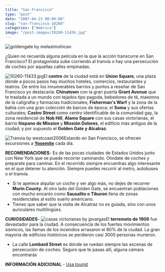 ```yaml
---
title: "San Francisco"
type: "post"
date: "2007-04-23 00:00:00"
slug: "san-francisco-10260"
categories: ["América"]
image: "/post-images/10260-11434.jpg"
---
```


![goldengate by melastmohican](/post-images/10260-11434.jpg "goldengate by melastmohican")

¿Quien no recuerda alguna película en la que la acción transcurre en San Francisco? El protagonista sube corriendo al tranvía o hay una persecución de coches por aquellas calles empinadas.  
  
![10260-11433.jpg](/post-images/10260-11433.jpg "10260-11433.jpg")El **centro** de la ciudad está en **Union Square**, una plaza dónde a pocos pasos hay muchos hoteles, comercios, restaurantes y teatros. De entre los innumerables barrios y puntos a reseñar de San Francisco yo destacaría: **Chinatown** con la gran puerta **Grant Avenue** que te traslada a un mundo con tejados tipo pagoda, bebedores de té, maestros de la caligrafía y farmacias tradicionales; **Fisherman's Warf** y la zona de la bahía con una gran colección de barcos de época; el **Soma** y sus ofertas culturales; **Castro Street** como centro identificable de la comunidad gay, la zona residencial de **Nob Hill**, **Alamo Square** con sus casas victorianas, el barrio **hispano de Mission** y **Missión Dolores**, el edificio más antiguo de la ciudad; y por supuesto el **Golden Gate y Alcatraz**.  
  
![Tranvia by westcoast2006](/post-images/10260-11435.jpg "Tranvia by westcoast2006")Estando en San Francisco, se ofrecen excursiones a [**Yosemite**](http://www.usatourist.com/espanol/places/california/yosemite.html) cada día.  
  
**RECOMENDACIONES**- Es de las pocas ciudades de Estados Unidos junto con New York que se puede recorrer caminando. Olvidate de coches y preparate para caminar. En el recorrido siempre encuentras algo interesante en el que detener tu atención. Siempre puedes recurrir al metro, autobuses o el tranvía.
- Si te apetece alquilar un coche y ver algo más, no dejes de recorrer **Marin County.** Al otro lado del Golden Gate, se encuentran poblaciones con mucho encanto como **Sausalito o Tiburon** llena de zonas residenciales al estilo sueño americano.
- Tienes que saber que la visita de Alcatraz no es guiada, sino con unos auriculares multilingües.

**CURIOSIDADES**- ![casas victorianas by jpvargas](/post-images/10260-11437.jpg "casas victorianas by jpvargas")El **terremoto de 1906** fue devastador para la ciudad. A consecuencia de los fuertes movimientos sismicos, las llamas de los incendios arrasaron el 80% de la ciudad. La gran mayoria de edificios históricos se perdieron casi 3000 personas murieron.
- La calle **Lombard Street** es dónde se ruedan siempre las escenas de persecución de coches. Seguro que te pasas allí, alguna cámara encontrarás

**INFORMACIÓN ADICIONAL** - [Usa tourist](http://www.usatourist.com/espanol/places/california/sanfrancisco.html)